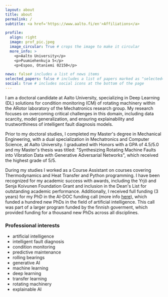 ```yaml
---
layout: about
title: about
permalink: /
subtitle: <a href='https://www.aalto.fi/en'>Affiliations</a>

profile:
  align: right
  image: prof_pic.jpeg
  image_circular: True # crops the image to make it circular
  more_info: >
    <p>Aalto University</p>
    <p>Puumiehenkuja 5</p>
    <p>Espoo, Otaniemi 02150</p>

news: false# includes a list of news items
selected_papers: false # includes a list of papers marked as "selected={true}"
social: true # includes social icons at the bottom of the page
---
```


I am a doctoral candidate at Aalto University, specializing in Deep Learning (DL) solutions for condition monitoring (CM) of rotating machinery within the ARotor laboratory of the Mechatronics research group. My research focuses on overcoming critical challenges in this domain, including data scarcity, model generalization, and ensuring explainability and trustworthiness of intelligent fault diagnosis models.

Prior to my doctoral studies, I completed my Master's degree in Mechanical Engineering, with a dual specialization in Mechatronics and Computer Science, at Aalto University. I graduated with Honors with a GPA of 4.5/5.0 and my Master's thesis was titled: "Synthesizing Rotating Machine Faults into Vibration Data with Generative Adversarial Networks", which received the highest grade of 5/5.

During my studies I worked as a Course Assistant on courses covering Thermodynamics and Heat Transfer and Python programming. I have been recognized for my academic success with awards, including the Yrjö and Senja Koivunen Foundation Grant and inclusion in the Dean's List for outstanding academic performance. Additionally, I received full funding (3 years) for my PhD in the AI-DOC funding call (more info [here](https://fcai.fi/doctoral-program)), which funded a hundred new PhDs in the field of artificial intelligence. This call was part of a larger program funded by the finnish goverment, which provided funding for a thousand new PhDs across all disciplines.



### Professional interests

- artificial intelligence
- intelligent fault diagnosis
- condition monitoring
- predictive maintenance
- rolling bearings
- generative AI
- machine learning
- deep learning
- transfer learning
- rotating machinery
- explainable AI
